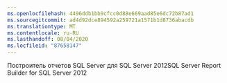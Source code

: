 ```yaml
---
ms.openlocfilehash: 4496ddb1bb9cfcc0d88e669aad85e6dc72b87ad1
ms.sourcegitcommit: ad4d92dce894592a259721a1571b1d8736abacdb
ms.translationtype: MT
ms.contentlocale: ru-RU
ms.lasthandoff: 08/04/2020
ms.locfileid: "87658147"
---
```

<span data-ttu-id="5d8fa-101">Построитель отчетов SQL Server для SQL Server 2012</span><span class="sxs-lookup"><span data-stu-id="5d8fa-101">SQL Server Report Builder for SQL Server 2012</span></span>

